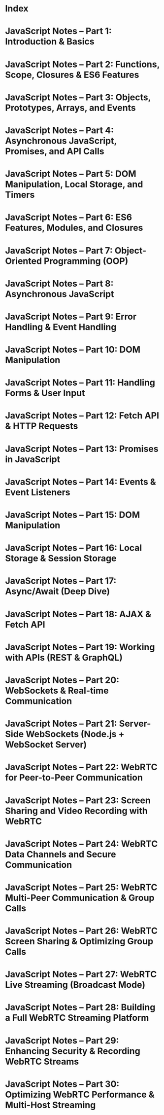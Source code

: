 # Index

# JavaScript Notes – Part 1: Introduction & Basics
# JavaScript Notes – Part 2: Functions, Scope, Closures & ES6 Features
# JavaScript Notes – Part 3: Objects, Prototypes, Arrays, and Events
# JavaScript Notes – Part 4: Asynchronous JavaScript, Promises, and API Calls  
# JavaScript Notes – Part 5: DOM Manipulation, Local Storage, and Timers  
# JavaScript Notes – Part 6: ES6 Features, Modules, and Closures  
# JavaScript Notes – Part 7: Object-Oriented Programming (OOP)  
# JavaScript Notes – Part 8: Asynchronous JavaScript  
# JavaScript Notes – Part 9: Error Handling & Event Handling  
# JavaScript Notes – Part 10: DOM Manipulation  
# JavaScript Notes – Part 11: Handling Forms & User Input  
# JavaScript Notes – Part 12: Fetch API & HTTP Requests  
# JavaScript Notes – Part 13: Promises in JavaScript  
# JavaScript Notes – Part 14: Events & Event Listeners  
# JavaScript Notes – Part 15: DOM Manipulation  
# JavaScript Notes – Part 16: Local Storage & Session Storage  
# JavaScript Notes – Part 17: Async/Await (Deep Dive)  
# JavaScript Notes – Part 18: AJAX & Fetch API  
# JavaScript Notes – Part 19: Working with APIs (REST & GraphQL)  
# JavaScript Notes – Part 20: WebSockets & Real-time Communication  
# JavaScript Notes – Part 21: Server-Side WebSockets (Node.js + WebSocket Server)  
# JavaScript Notes – Part 22: WebRTC for Peer-to-Peer Communication  
# JavaScript Notes – Part 23: Screen Sharing and Video Recording with WebRTC  
# **JavaScript Notes – Part 24: WebRTC Data Channels and Secure Communication**  
# **JavaScript Notes – Part 25: WebRTC Multi-Peer Communication & Group Calls**  
# **JavaScript Notes – Part 26: WebRTC Screen Sharing & Optimizing Group Calls**  
# **JavaScript Notes – Part 27: WebRTC Live Streaming (Broadcast Mode)**  
# **JavaScript Notes – Part 28: Building a Full WebRTC Streaming Platform**  
# **JavaScript Notes – Part 29: Enhancing Security & Recording WebRTC Streams**  
# **JavaScript Notes – Part 30: Optimizing WebRTC Performance & Multi-Host Streaming**  
